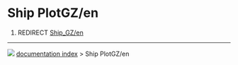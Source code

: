 # Ship PlotGZ/en
1.  REDIRECT [Ship\_GZ/en](Ship_GZ/en.md)



---
![](images/Right_arrow.png) [documentation index](../README.md) > Ship PlotGZ/en
